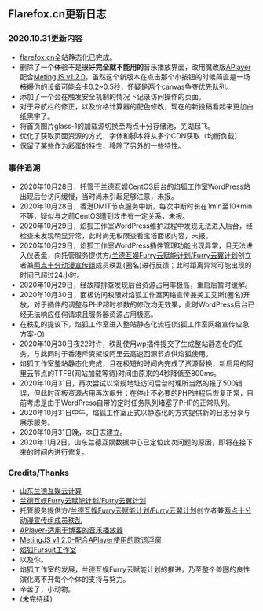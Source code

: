 ## Flarefox.cn更新日志

### **2020.10.31更新内容**

* [flarefox.cn](https://flarefox.cn)全站静态化已完成。
* 删除了一个~~体验不是很好~~**完全就不能用的**音乐播放界面，改用魔改版[APlayer](https://github.com/MoePlayer/APlayer)配合[MetingJS v1.2.0](https://github.com/metowolf/MetingJS)，虽然这个新版本在点击那个小按钮的时候简直是一场~~核爆~~你的设备可能会卡0.2~0.5秒，怀疑是两个canvas争夺优先队列。
* 添加了一个会在触发安全机制的情况下记录访问操作的页面。
* 对于导航栏的修正，以及价格计算器的配色修改，现在的新投稿看起来更加白纸黑字了。
* 将首页图片glass-1的加载源切换至两点十分存储池，芜湖起飞。
* 优化了获取页面资源的方式，字体和脚本将从多个CDN获取（均衡负载）
* 保留了某些作为彩蛋的特性，移除了另外的一些特性。

### **事件追溯**

* 2020年10月28日，托管于兰德互娱CentOS后台的焰狐工作室WordPress站出现后台访问缓慢，当时尚未引起足够注意，未报。
* 2020年10月28日，香港DMIT节点服务中断，每次中断时长在1min至10+min不等，疑似与之前CentOS遭到攻击有一定关系，未报。
* 2020年10月29日，焰狐工作室WordPress维护过程中发现无法进入后台，经检查未发现明显异常，此时尚无权限查看宝塔面板内容，未报。
* 2020年10月29日，焰狐工作室WordPress插件管理功能出现异常，且无法进入仪表盘，向托管服务提供方/[兰德互娱Furry云赋能计划/Furry云翼计划](https://developer.future-land.net/furry.html)创立者兼[两点十分动漫宣传组](https://fan.2-10.cn)成员秩乱(圈名)进行反馈；此时距离异常可能出现的时间已超过24小时。
* 2020年10月29日，经故障排查发现后台资源占用率极高，重启后暂时缓解。
* 2020年10月30日，面板访问权限对焰狐工作室网络宣传兼美工艾斯(圈名)开放，对于插件的调整与PHP超时参数的修改均无效果，此时WordPress后台已经无法响应任何请求且服务器资源占用极高。
* 在秩乱的提议下，焰狐工作室进入整站静态化流程(焰狐工作室网络宣传应急方案-O)
* 2020年10月30日夜22时许，秩乱使用wp插件提交了生成整站静态化的任务，与此同时于香港斥资架设阿里云高速回源节点供焰狐使用。
* 焰狐工作室整站静态化完成，且在极短的时间内完成了资源替换，新启用的阿里云节点的TTFB(网站加载等待)时间由原来的4秒降低至800ms。
* 2020年10月31日，再次尝试以常规地址访问后台时理所当然的报了500错误，但此时面板资源占用再次飙升；在停止不必要的PHP进程后恢复正常，目前考虑是由于WordPress自带的定时任务队列堵塞了PHP的正常队列。
* 2020年10月31日中午，焰狐工作室正式以静态化的方式提供新的日志分享与展示服务。
* 2020年10月31日晚，本日志建立。
* 2020年11月2日，山东兰德互娱数据中心已定位此次问题的原因，即将在接下来的时间内进行修复。

### **Credits/Thanks**

* [山东兰德互娱云计算](https://cloud.aliyun.future-land.net:8460/)
* [兰德互娱Furry云赋能计划/Furry云翼计划](https://https://developer.future-land.net/furry.html)
* 托管服务提供方/[兰德互娱Furry云赋能计划/Furry云翼计划](https://developer.future-land.net/furry.html)创立者兼[两点十分动漫宣传组成员秩乱](https://fan.2-10.cn/join/)
* [APlayer-适用于博客的音乐播放器](https://github.com/MoePlayer/APlayer)
* [MetingJS v1.2.0-配合APlayer使用的歌词浮窗](https://github.com/metowolf/MetingJS)
* [焰狐Fursuit工作室](https://flarefox.cn)
* 以及你。
* 焰狐工作室的发展，兰德互娱Furry云赋能计划的推进，乃至整个兽圈的良性演化离不开每个个体的支持与努力。
* 辛苦了，小动物。
* (未完待续)
